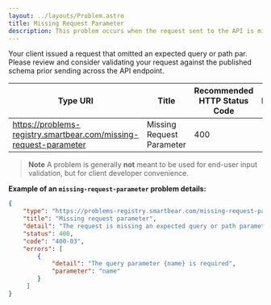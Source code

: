 ```yaml
---
layout: ../layouts/Problem.astro
title: Missing Request Parameter
description: This problem occurs when the request sent to the API is missing an query or path parameter.
---
```


Your client issued a request that omitted an expected query or path par. Please review and consider validating your request against the published schema prior sending across the API endpoint.

| Type URI | Title | Recommended HTTP Status Code | Reference |
|----------|-------|------------------------------|-----------|
|https://problems-registry.smartbear.com/missing-request-parameter|Missing Request Parameter|400||

> **Note** A problem is generally **not** meant to be used for end-user input validation, but for client developer convenience. 


**Example of an `missing-request-parameter` problem details:**
```json
{
    "type": "https://problems-registry.smartbear.com/missing-request-parameter",
    "title": "Missing request parameter",
    "detail": "The request is missing an expected query or path parameter.",
    "status": 400,
    "code": "400-03",
    "errors": [
        {
            "detail": "The query parameter {name} is required",
            "parameter": "name"
        }
     ]    
}
```

